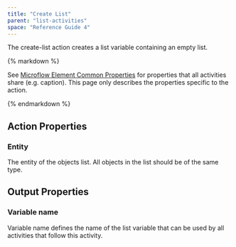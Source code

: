```yaml
---
title: "Create List"
parent: "list-activities"
space: "Reference Guide 4"
---
```

The create-list action creates a list variable containing an empty list.

<div class="alert alert-info">{% markdown %}

See [Microflow Element Common Properties](microflow-element-common-properties) for properties that all activities share (e.g. caption). This page only describes the properties specific to the action.

{% endmarkdown %}</div>

## Action Properties

### Entity

The entity of the objects list. All objects in the list should be of the same type.

## Output Properties

### Variable name

Variable name defines the name of the list variable that can be used by all activities that follow this activity.
